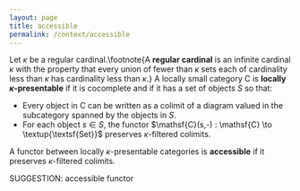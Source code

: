 ```yaml
---
layout: page
title: accessible
permalink: /context/accessible
---
```

 Let $\kappa$ be a regular cardinal.\footnote{A  **regular cardinal** is an infinite cardinal $\kappa$ with the property that every union of fewer than $\kappa$ sets each of cardinality less than $\kappa$ has cardinality less than $\kappa$.} A locally small category $\mathsf{C}$ is **locally $\kappa$-presentable** if it is cocomplete and if it has a set of objects $S$ so that:

-  Every object in $\mathsf{C}$ can be written as a colimit of a diagram valued in the subcategory spanned by the objects in $S$.
-  For each object $s \in S$, the functor $\mathsf{C}(s,-) : \mathsf{C} \to \textup{\textsf{Set}}$ preserves $\kappa$-filtered colimits.

A functor between locally $\kappa$-presentable categories is **accessible** if it preserves $\kappa$-filtered colimits.


SUGGESTION: accessible functor